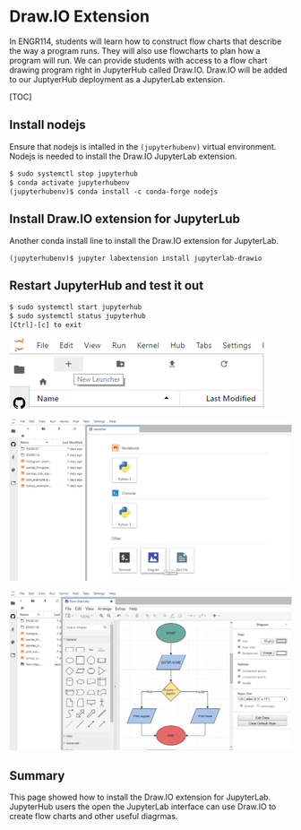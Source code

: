 # Draw.IO Extension

In ENGR114, students will learn how to construct flow charts that describe the way a program runs. They will also use flowcharts to plan how a program will run. We can provide students with access to a flow chart drawing program right in JupyterHub called Draw.IO. Draw.IO will be added to our JuptyerHub deployment as a JupyterLab extension.

[TOC]

## Install nodejs

Ensure that nodejs is intalled in the ```(jupyterhubenv)``` virtual environment. Nodejs is needed to install the Draw.IO JupyterLab extension.

```
$ sudo systemctl stop jupyterhub
$ conda activate jupyterhubenv
(jupyterhubenv)$ conda install -c conda-forge nodejs
```

## Install Draw.IO extension for JupyterLub

Another conda install line to install the Draw.IO extension for 
JupyterLab.

```
(jupyterhubenv)$ jupyter labextension install jupyterlab-drawio
```

## Restart JupyterHub and test it out

```
$ sudo systemctl start jupyterhub
$ sudo systemctl status jupyterhub
[Ctrl]-[c] to exit
```

![Draw.IO Extension Launcher Tile](images/jupyterlab_add_launcher.png)

![Draw.IO window](images/jupyterlab_add_diagram_block.png)

![Draw.IO flow chart](images/draw_dot_io_flow_chart.png)

## Summary

This page showed how to install the Draw.IO extension for JupyterLab. JupyterHub users the open the JupyterLab interface can use Draw.IO to create flow charts and other useful diagrmas.

<br>
